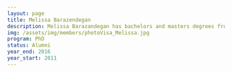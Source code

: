 ```yaml
---
layout: page
title: Melissa Barazendegan
description: Melissa Barazandegan has bachelors and masters degrees from Sharif University (Tehran, Iran). She is currently doing Ph.D. under the supervision of Profs. Ezra Kwok and Bhushan Gopaluni. She recently became a mother of a cute son.
img: /assets/img/members/photoVisa_Melissa.jpg
program: PhD
status: Alumni
year_end: 2016
year_start: 2011
---
```


<img class="profile_img" src="{{ page.img | prepend: site.baseurl | prepend: site.url }}" alt=""/>
